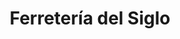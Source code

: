 ---
title: "Ferretería del Siglo"
url: /ciudad-autonoma-de-buenos-aires/ferreteria-del-siglo/
shop: Eisenwaren
---